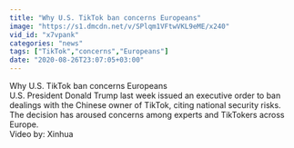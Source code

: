 ```yaml
---
title: "Why U.S. TikTok ban concerns Europeans"
image: "https://s1.dmcdn.net/v/SPlqm1VFtwVKL9eME/x240"
vid_id: "x7vpank"
categories: "news"
tags: ["TikTok","concerns","Europeans"]
date: "2020-08-26T23:07:05+03:00"
---
```

Why U.S. TikTok ban concerns Europeans  <br>U.S. President Donald Trump last week issued an executive order to ban dealings with the Chinese owner of TikTok, citing national security risks. The decision has aroused concerns among experts and TikTokers across Europe.   <br>Video by: Xinhua
